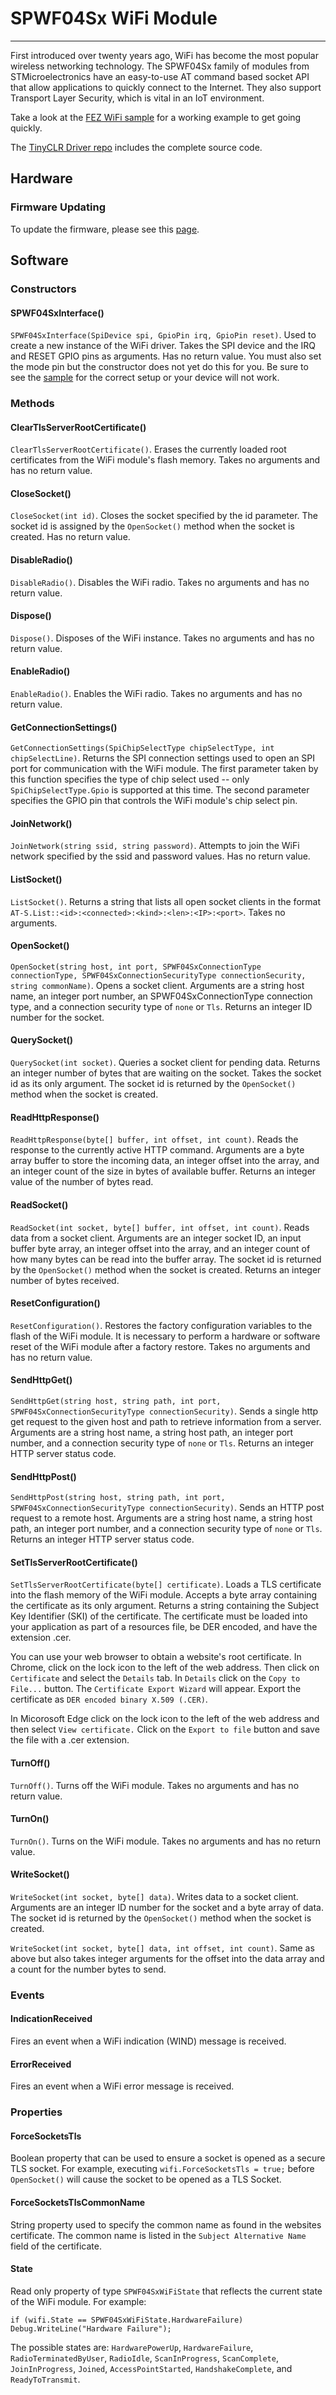 # SPWF04Sx WiFi Module
---
First introduced over twenty years ago, WiFi has become the most popular wireless networking technology. The SPWF04Sx family of modules from STMicroelectronics have an easy-to-use AT command based socket API that allow applications to quickly connect to the Internet. They also support Transport Layer Security, which is vital in an IoT environment.

Take a look at the [FEZ WiFi sample](https://github.com/ghi-electronics/TinyCLR-Samples/) for a working example to get going quickly.

The [TinyCLR Driver repo](https://github.com/ghi-electronics/TinyCLR-Drivers) includes the complete source code.

## Hardware

### Firmware Updating

To update the firmware, please see this [page](../../../../hardware/components/spwf04sa.md).

## Software

### Constructors

#### SPWF04SxInterface()

`SPWF04SxInterface(SpiDevice spi, GpioPin irq, GpioPin reset)`. Used to create a new instance of the WiFi driver. Takes the SPI device and the IRQ and RESET GPIO pins as arguments. Has no return value. You must also set the mode pin but the constructor does not yet do this for you. Be sure to see the [sample](https://github.com/ghi-electronics/TinyCLR-Samples/blob/master/FEZ/FEZWiFi/Program.cs) for the correct setup or your device will not work.

### Methods

#### ClearTlsServerRootCertificate()

`ClearTlsServerRootCertificate()`. Erases the currently loaded root certificates from the WiFi module's flash memory. Takes no arguments and has no return value.

#### CloseSocket()

`CloseSocket(int id)`. Closes the socket specified by the id parameter. The socket id is assigned by the `OpenSocket()` method when the socket is created. Has no return value.

#### DisableRadio()

`DisableRadio()`. Disables the WiFi radio. Takes no arguments and has no return value.

#### Dispose()

`Dispose()`. Disposes of the WiFi instance. Takes no arguments and has no return value.

#### EnableRadio()

`EnableRadio()`. Enables the WiFi radio. Takes no arguments and has no return value.

#### GetConnectionSettings()

`GetConnectionSettings(SpiChipSelectType chipSelectType, int chipSelectLine)`. Returns the SPI connection settings used to open an SPI port for communication with the WiFi module. The first parameter taken by this function specifies the type of chip select used -- only `SpiChipSelectType.Gpio` is supported at this time. The second parameter specifies the GPIO pin that controls the WiFi module's chip select pin.

#### JoinNetwork()

`JoinNetwork(string ssid, string password)`. Attempts to join the WiFi network specified by the ssid and password values. Has no return value.

#### ListSocket()

`ListSocket()`. Returns a string that lists all open socket clients in the format `AT-S.List::<id>:<connected>:<kind>:<len>:<IP>:<port>`. Takes no arguments.

#### OpenSocket()

`OpenSocket(string host, int port, SPWF04SxConnectionType connectionType, SPWF04SxConnectionSecurityType connectionSecurity, string commonName)`. Opens a socket client. Arguments are a string host name, an integer port number, an SPWF04SxConnectionType connection type, and a connection security type of `none` or `Tls`. Returns an integer ID number for the socket.

#### QuerySocket()

`QuerySocket(int socket)`. Queries a socket client for pending data. Returns an integer number of bytes that are waiting on the socket. Takes the socket id as its only argument. The socket id is returned by the `OpenSocket()` method when the socket is created.

#### ReadHttpResponse()

`ReadHttpResponse(byte[] buffer, int offset, int count)`. Reads the response to the currently active HTTP command. Arguments are a byte array buffer to store the incoming data, an integer offset into the array, and an integer count of the size in bytes of available buffer. Returns an integer value of the number of bytes read.

#### ReadSocket()

`ReadSocket(int socket, byte[] buffer, int offset, int count)`. Reads data from a socket client. Arguments are an integer socket ID, an input buffer byte array, an integer offset into the array, and an integer count of how many bytes can be read into the buffer array. The socket id is returned by the `OpenSocket()` method when the socket is created. Returns an integer number of bytes received.

#### ResetConfiguration()

`ResetConfiguration()`. Restores the factory configuration variables to the flash of the WiFi module. It is necessary to perform a hardware or software reset of the WiFi module after a factory restore. Takes no arguments and has no return value.

#### SendHttpGet()

`SendHttpGet(string host, string path, int port, SPWF04SxConnectionSecurityType connectionSecurity)`. Sends a single http get request to the given host and path to retrieve information from a server. Arguments are a string host name, a string host path, an integer port number, and a connection security type of `none` or `Tls`. Returns an integer HTTP server status code.

#### SendHttpPost()

`SendHttpPost(string host, string path, int port, SPWF04SxConnectionSecurityType connectionSecurity)`. Sends an HTTP post request to a remote host. Arguments are a string host name, a string host path, an integer port number, and a connection security type of `none` or `Tls`. Returns an integer HTTP server status code.

#### SetTlsServerRootCertificate()

`SetTlsServerRootCertificate(byte[] certificate)`. Loads a TLS certificate into the flash memory of the WiFi module. Accepts a byte array containing the certificate as its only argument. Returns a string containing the Subject Key Identifier (SKI) of the certificate. The certificate must be loaded into your application as part of a resources file, be DER encoded, and have the extension .cer.

You can use your web browser to obtain a website's root certificate. In Chrome, click on the lock icon to the left of the web address. Then click on `Certificate` and select the `Details` tab. In `Details` click on the `Copy to File...` button. The `Certificate Export Wizard` will appear. Export the certificate as `DER encoded binary X.509 (.CER)`.

In Micorosoft Edge click on the lock icon to the left of the web address and then select `View certificate.` Click on the `Export to file` button and save the file with a .cer extension.

#### TurnOff()

`TurnOff()`. Turns off the WiFi module. Takes no arguments and has no return value.

#### TurnOn()

`TurnOn()`. Turns on the WiFi module. Takes no arguments and has no return value.

#### WriteSocket()

`WriteSocket(int socket, byte[] data)`. Writes data to a socket client. Arguments are an integer ID number for the socket and a byte array of data. The socket id is returned by the `OpenSocket()` method when the socket is created.

`WriteSocket(int socket, byte[] data, int offset, int count)`. Same as above but also takes integer arguments for the offset into the data array and a count for the number bytes to send.

### Events

#### IndicationReceived

Fires an event when a WiFi indication (WIND) message is received.

#### ErrorReceived

Fires an event when a WiFi error message is received.

### Properties

#### ForceSocketsTls

Boolean property that can be used to ensure a socket is opened as a secure TLS socket. For example, executing `wifi.ForceSocketsTls = true;` before `OpenSocket()` will cause the socket to be opened as a TLS Socket.

#### ForceSocketsTlsCommonName

String property used to specify the common name as found in the websites certificate. The common name is listed in the `Subject Alternative Name` field of the certificate.

#### State

Read only property of type `SPWF04SxWiFiState` that reflects the current state of the WiFi module. For example:

`if (wifi.State == SPWF04SxWiFiState.HardwareFailure) Debug.WriteLine("Hardware Failure");`

The possible states are: `HardwarePowerUp`, `HardwareFailure`, `RadioTerminatedByUser`, `RadioIdle`, `ScanInProgress`, `ScanComplete`, `JoinInProgress`, `Joined`, `AccessPointStarted`, `HandshakeComplete`, and `ReadyToTransmit`.

